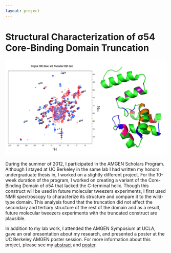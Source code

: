 ```yaml
---
layout: project
---
```


# Structural Characterization of σ54 Core-Binding Domain Truncation

<img class="image fit" src="/images/amgen-project.png">

During the summer of 2012, I participated in the AMGEN Scholars Program. Although I stayed at UC Berkeley in the same lab I had written my honors undergraduate thesis in, I worked on a slightly different project. For the 10-week duration of the program, I worked on creating a variant of the Core-Binding Domain of σ54 that lacked the C-terminal helix. Though this construct will be used in future molecular tweezers experiments, I first used NMR spectroscopy to characterize its structure and compare it to the wild-type domain. This analysis found that the truncation did not affect the secondary and tertiary structure of the rest of the domain and as a result, future molecular tweezers experiments with the truncated construct are plausible.

In addition to my lab work, I attended the AMGEN Symposium at UCLA, gave an oral presentation about my research, and presented a poster at the UC Berkeley AMGEN poster session. For more information about this project, please see my [abstract](/resources/amgen-abstract.pdf) and [poster](/resources/amgen-poster.pdf).
